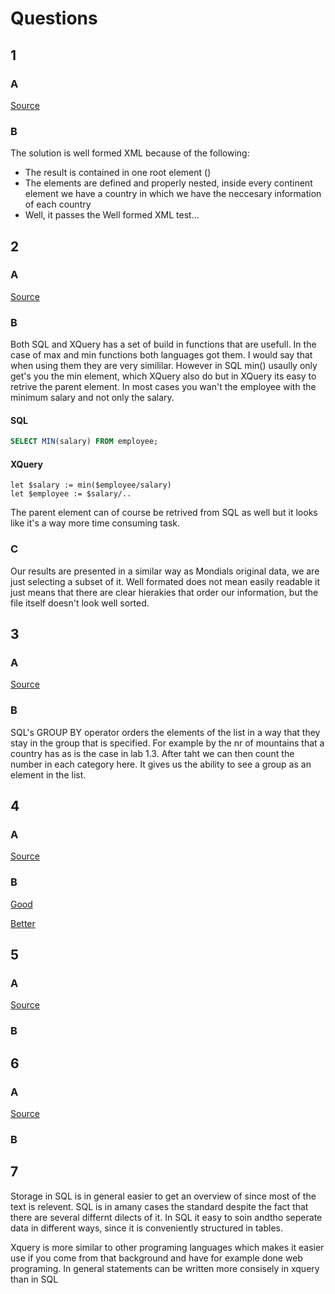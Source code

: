 # Questions

## 1

### A
[Source](e1.xqy)

### B

The solution is well formed XML because of the following:

* The result is contained in one root element (<result/>)
* The elements are defined and properly nested, inside
every continent element we have a country in which we have the
neccesary information of each country
* Well, it passes the Well formed XML test...

## 2

### A
[Source](e2.xqy)

### B

Both SQL and XQuery has a set of build in functions that are usefull. In the case of max and min functions both languages got them.
I would say that when using them they are very simililar. 
However in SQL min() usaully only get's you the min element, which XQuery also do but in XQuery its easy to retrive the parent element. 
In most cases you wan't the employee with the minimum salary and not only the salary.

#### SQL
```sql
SELECT MIN(salary) FROM employee;
```

#### XQuery
```xquery
let $salary := min($employee/salary)
let $employee := $salary/..
```

The parent element can of course be retrived from SQL as well but it looks like it's a way more time consuming task.

### C

Our results are presented in a similar way as Mondials original data, we are just selecting a subset of it. Well formated does not mean easily readable it just means that there are clear hierakies that order our information, but the file itself doesn't look well sorted. 

## 3 

### A
[Source](e3.xqy)

### B

SQL's GROUP BY operator orders the elements of the list in a way that they stay in the group that is specified. For example by the nr of mountains that a country has as is the case in lab 1.3. After taht we can then count the number in each category here. It gives us the ability to see a group as an element in the list.  

## 4 

### A
[Source](e4v2.xqy)

### B
[Good](e4v1.xqy)

[Better](e4v2.xqy)

## 5 

### A
[Source](e5.xqy)

### B



## 6

### A
[Source](e6.xqy)

### B

## 7

Storage in SQL is in general easier to get an overview of since most of the text is relevent. SQL is in amany cases the standard despite the fact that there are several differnt dilects of it. In SQL it easy to soin andtho seperate data in different ways, since it is conveniently structured in tables.

Xquery is more similar to other programing languages which makes it easier use if you come from that background and have for example done web programing. In general statements can be written more consisely in xquery than in SQL
